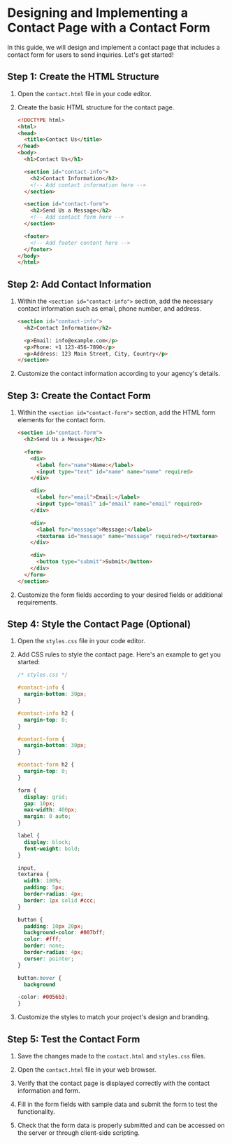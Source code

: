 # Designing and Implementing a Contact Page with a Contact Form

In this guide, we will design and implement a contact page that includes a contact form for users to send inquiries. Let's get started!

## Step 1: Create the HTML Structure

1. Open the `contact.html` file in your code editor.

2. Create the basic HTML structure for the contact page.

    ```html
    <!DOCTYPE html>
    <html>
    <head>
      <title>Contact Us</title>
    </head>
    <body>
      <h1>Contact Us</h1>
    
      <section id="contact-info">
        <h2>Contact Information</h2>
        <!-- Add contact information here -->
      </section>
    
      <section id="contact-form">
        <h2>Send Us a Message</h2>
        <!-- Add contact form here -->
      </section>
    
      <footer>
        <!-- Add footer content here -->
      </footer>
    </body>
    </html>
    ```

## Step 2: Add Contact Information

1. Within the `<section id="contact-info">` section, add the necessary contact information such as email, phone number, and address.

    ```html
    <section id="contact-info">
      <h2>Contact Information</h2>
    
      <p>Email: info@example.com</p>
      <p>Phone: +1 123-456-7890</p>
      <p>Address: 123 Main Street, City, Country</p>
    </section>
    ```

2. Customize the contact information according to your agency's details.

## Step 3: Create the Contact Form

1. Within the `<section id="contact-form">` section, add the HTML form elements for the contact form.

    ```html
    <section id="contact-form">
      <h2>Send Us a Message</h2>
    
      <form>
        <div>
          <label for="name">Name:</label>
          <input type="text" id="name" name="name" required>
        </div>
    
        <div>
          <label for="email">Email:</label>
          <input type="email" id="email" name="email" required>
        </div>
    
        <div>
          <label for="message">Message:</label>
          <textarea id="message" name="message" required></textarea>
        </div>
    
        <div>
          <button type="submit">Submit</button>
        </div>
      </form>
    </section>
    ```

2. Customize the form fields according to your desired fields or additional requirements.

## Step 4: Style the Contact Page (Optional)

1. Open the `styles.css` file in your code editor.

2. Add CSS rules to style the contact page. Here's an example to get you started:
    
    ```css
    /* styles.css */
    
    #contact-info {
      margin-bottom: 30px;
    }
    
    #contact-info h2 {
      margin-top: 0;
    }
    
    #contact-form {
      margin-bottom: 30px;
    }
    
    #contact-form h2 {
      margin-top: 0;
    }
    
    form {
      display: grid;
      gap: 10px;
      max-width: 400px;
      margin: 0 auto;
    }
    
    label {
      display: block;
      font-weight: bold;
    }
    
    input,
    textarea {
      width: 100%;
      padding: 5px;
      border-radius: 4px;
      border: 1px solid #ccc;
    }
    
    button {
      padding: 10px 20px;
      background-color: #007bff;
      color: #fff;
      border: none;
      border-radius: 4px;
      cursor: pointer;
    }
    
    button:hover {
      background
    
    -color: #0056b3;
    }
    ```

3. Customize the styles to match your project's design and branding.

## Step 5: Test the Contact Form

1. Save the changes made to the `contact.html` and `styles.css` files.

2. Open the `contact.html` file in your web browser.

3. Verify that the contact page is displayed correctly with the contact information and form.

4. Fill in the form fields with sample data and submit the form to test the functionality.

5. Check that the form data is properly submitted and can be accessed on the server or through client-side scripting.


